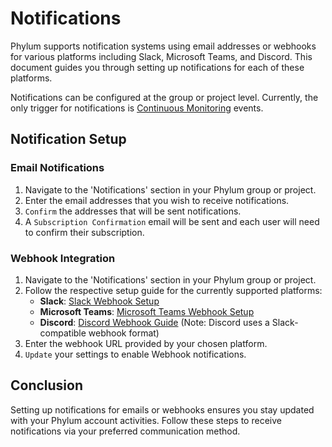 # Notifications

Phylum supports notification systems using email addresses or webhooks for various platforms including Slack, Microsoft Teams, and Discord. This document guides you through setting up notifications for each of these platforms.

Notifications can be configured at the group or project level. Currently, the only trigger for notifications is [Continuous Monitoring](../knowledge_base/continuous_monitoring.md) events.

## Notification Setup

### Email Notifications

1. Navigate to the 'Notifications' section in your Phylum group or project.
2. Enter the email addresses that you wish to receive notifications.
3. `Confirm` the addresses that will be sent notifications.
4. A `Subscription Confirmation` email will be sent and each user will need to confirm their subscription.

### Webhook Integration

1. Navigate to the 'Notifications' section in your Phylum group or project.
2. Follow the respective setup guide for the currently supported platforms:
   - **Slack**: [Slack Webhook Setup](https://api.slack.com/messaging/webhooks#getting_started)
   - **Microsoft Teams**: [Microsoft Teams Webhook Setup](https://learn.microsoft.com/en-us/microsoftteams/platform/webhooks-and-connectors/how-to/add-incoming-webhook)
   - **Discord**: [Discord Webhook Guide](https://discord.com/developers/docs/resources/webhook#execute-slackcompatible-webhook) (Note: Discord uses a Slack-compatible webhook format)
3. Enter the webhook URL provided by your chosen platform.
4. `Update` your settings to enable Webhook notifications.

## Conclusion

Setting up notifications for emails or webhooks ensures you stay updated with your Phylum account activities. Follow these steps to receive notifications via your preferred communication method.
